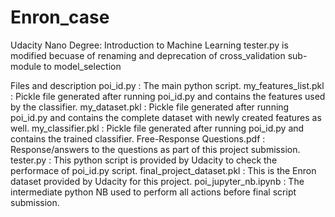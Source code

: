 # Enron_case
Udacity Nano Degree: Introduction to Machine Learning
tester.py is modified becuase of renaming and deprecation of cross_validation sub-module to model_selection

Files and description
poi_id.py : The main python script.
my_features_list.pkl : Pickle file generated after running poi_id.py and contains the features used by the classifier.
my_dataset.pkl : Pickle file generated after running poi_id.py and contains the complete dataset with newly created features as well.
my_classifier.pkl : Pickle file generated after running poi_id.py and contains the trained classifier.
Free-Response Questions.pdf : Response/answers to the questions as part of this project submission.
tester.py : This python script is provided by Udacity to check the performace of poi_id.py script.
final_project_dataset.pkl : This is the Enron dataset provided by Udacity for this project.
poi_jupyter_nb.ipynb : The intermediate python NB used to perform all actions before final script submission.